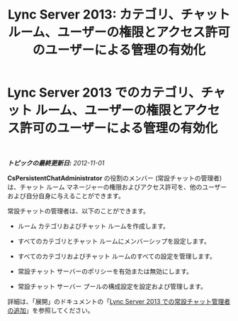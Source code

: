 ﻿---
title: 'Lync Server 2013: カテゴリ、チャット ルーム、ユーザーの権限とアクセス許可のユーザーによる管理の有効化'
TOCTitle: カテゴリ、チャット ルーム、ユーザーの権限とアクセス許可のユーザーによる管理の有効化
ms:assetid: 6c551be3-bc74-4d0e-9008-ddfabd86e940
ms:mtpsurl: https://technet.microsoft.com/ja-jp/library/JJ215876(v=OCS.15)
ms:contentKeyID: 48272438
ms.date: 05/19/2016
mtps_version: v=OCS.15
ms.translationtype: HT
---

# Lync Server 2013 でのカテゴリ、チャット ルーム、ユーザーの権限とアクセス許可のユーザーによる管理の有効化

 

_**トピックの最終更新日:** 2012-11-01_

**CsPersistentChatAdministrator** の役割のメンバー (常設チャットの管理者) は、チャット ルーム マネージャーの権限およびアクセス許可を、他のユーザーおよび自分自身に与えることができます。

常設チャットの管理者は、以下のことができます。

  - ルーム カテゴリおよびチャット ルームを作成します。

  - すべてのカテゴリとチャット ルームにメンバーシップを設定します。

  - すべてのカテゴリおよびチャット ルームのすべての設定を管理します。

  - 常設チャット サーバーのポリシーを有効または無効にします。

  - 常設チャット サーバー プールの構成設定を設定および管理します。

詳細は、「展開」のドキュメントの「[Lync Server 2013 での常設チャット管理者の追加](lync-server-2013-adding-a-persistent-chat-administrator.md)」を参照してください。

